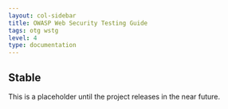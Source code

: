 ```yaml
---
layout: col-sidebar
title: OWASP Web Security Testing Guide
tags: otg wstg
level: 4
type: documentation
---
```


## Stable

This is a placeholder until the project releases in the near future.
